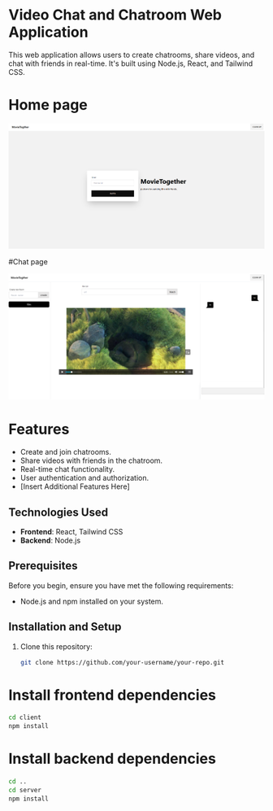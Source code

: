 # Video Chat and Chatroom Web Application

This web application allows users to create chatrooms, share videos, and chat with friends in real-time. It's built using Node.js, React, and Tailwind CSS.


# Home page

![Demo Screenshot](/demo/img/home.png)


#Chat page

![Demo Screenshot](/demo/img/chat.png)


# Features

- Create and join chatrooms.
- Share videos with friends in the chatroom.
- Real-time chat functionality.
- User authentication and authorization.
- [Insert Additional Features Here]

## Technologies Used

- **Frontend**: React, Tailwind CSS
- **Backend**: Node.js

## Prerequisites

Before you begin, ensure you have met the following requirements:

- Node.js and npm installed on your system.

## Installation and Setup

1. Clone this repository:

   ```bash
   git clone https://github.com/your-username/your-repo.git

# Install frontend dependencies

```bash
cd client
npm install
```
# Install backend dependencies

```bash
cd ..
cd server
npm install
```